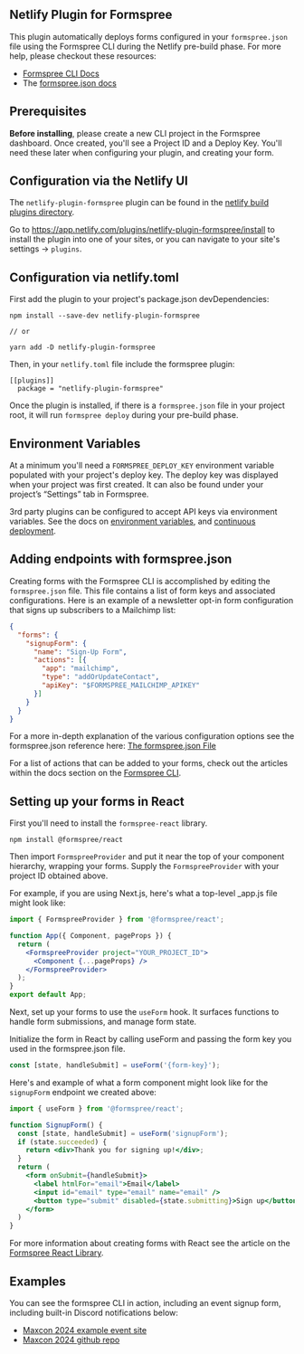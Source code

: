 ## Netlify Plugin for Formspree

This plugin automatically deploys forms configured in your `formspree.json` file using the Formspree CLI during the Netlify pre-build phase. For more help, please checkout these resources:

- [Formspree CLI Docs](https://help.formspree.io/hc/en-us/articles/360053819114-The-Formspree-CLI)
- The [formspree.json docs](https://help.formspree.io/hc/en-us/articles/360053906373-The-formspree-json-File)

## Prerequisites

**Before installing**, please create a new CLI project in the Formspree dashboard. Once created, you'll see a Project ID and a Deploy Key. You'll need these later when configuring your plugin, and creating your form.

## Configuration via the Netlify UI

The `netlify-plugin-formspree` plugin can be found in the [netlify build plugins directory](https://app.netlify.com/plugins?search=formspree). 

Go to https://app.netlify.com/plugins/netlify-plugin-formspree/install to install the plugin into one of your sites, or you can navigate to your site's settings -> `plugins`.


## Configuration via netlify.toml

First add the plugin to your project's package.json devDependencies:

```
npm install --save-dev netlify-plugin-formspree

// or 

yarn add -D netlify-plugin-formspree
```

Then, in your `netlify.toml` file include the formspree plugin:

```
[[plugins]]
  package = "netlify-plugin-formspree"
```

Once the plugin is installed, if there is a `formspree.json` file in your project root, it will run `formspree deploy` during your pre-build phase.

## Environment Variables

At a minimum you'll need a `FORMSPREE_DEPLOY_KEY` environment variable populated with your project's deploy key. The deploy key was displayed when your project was first created. It can also be found under your project’s “Settings” tab in Formspree. 

3rd party plugins can be configured to accept API keys via environment variables. See the docs on [environment variables](https://help.formspree.io/hc/en-us/articles/360053819114#configuring-forms), and [continuous deployment](https://help.formspree.io/hc/en-us/articles/360053819114-The-Formspree-CLI#headerlink-4).

## Adding endpoints with formspree.json

Creating forms with the Formspree CLI is accomplished by editing the `formspree.json` file. This file contains a list of form keys and associated configurations. Here is an example of a newsletter opt-in form configuration that signs up subscribers to a Mailchimp list:

```json
{
  "forms": {
    "signupForm": {
      "name": "Sign-Up Form",
      "actions": [{ 
        "app": "mailchimp", 
        "type": "addOrUpdateContact", 
        "apiKey": "$FORMSPREE_MAILCHIMP_APIKEY" 
      }]
    }
  }
}
```

For a more in-depth explanation of the various configuration options see the formspree.json reference here: [The formspree.json File](https://help.formspree.io/hc/en-us/articles/360053906373)

For a list of actions that can be added to your forms, check out the articles within the docs section on the [Formspree CLI](https://help.formspree.io/hc/en-us/sections/360009671154-Using-the-CLI).


## Setting up your forms in React

First you'll need to install the `formspree-react` library.

```
npm install @formspree/react
```

Then import `FormspreeProvider` and put it near the top of your component hierarchy, wrapping your forms. Supply the `FormspreeProvider` with your project ID obtained above.

For example, if you are using Next.js, here's what a top-level _app.js file might look like:

```jsx
import { FormspreeProvider } from '@formspree/react';

function App({ Component, pageProps }) {
  return (
    <FormspreeProvider project="YOUR_PROJECT_ID">
      <Component {...pageProps} />
    </FormspreeProvider>
  );
}
export default App;
```

Next, set up your forms to use the `useForm` hook. It surfaces functions to handle form submissions, and manage form state.

Initialize the form in React by calling useForm and passing the form key you used in the formspree.json file.

```jsx
const [state, handleSubmit] = useForm('{form-key}');
```

Here's and example of what a form component might look like for the `signupForm` endpoint we created above:

```jsx
import { useForm } from '@formspree/react';

function SignupForm() {
  const [state, handleSubmit] = useForm('signupForm');
  if (state.succeeded) {
    return <div>Thank you for signing up!</div>;
  }
  return (
    <form onSubmit={handleSubmit}>
      <label htmlFor="email">Email</label>
      <input id="email" type="email" name="email" />
      <button type="submit" disabled={state.submitting}>Sign up</button>
    </form>
  )
}
```

For more information about creating forms with React see the article on the [Formspree React Library](https://help.formspree.io/hc/en-us/articles/360055613373).


## Examples

You can see the formspree CLI in action, including an event signup form, including built-in Discord notifications below:

- [Maxcon 2024 example event site](https://formspree-example-netlify-plugin.netlify.app/)
- [Maxcon 2024 github repo](https://github.com/formspree/formspree-example-netlify-plugin)

